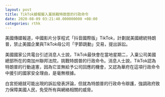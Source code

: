 ```yaml
---
layout: post
title: TikTok據報擬入稟挑戰特朗普的行政命令
date: 2020-08-09 03:21:40.000000000 +08:00
categories: rthk
---
```


美國傳媒報道，中國影片分享程式「抖音國際版」TikTok，計劃就美國總統特朗普，禁止美國企業與TikTok母公司「字節跳動」交易，提出訴訟。

美國國家公共電台引述消息人士說，TikTok最快會在當地星期二，入稟公司美國總部所在的南加州聯邦法院，挑戰特朗普的行政命令。消息人士說，TikTok認為特朗普的行動違憲，因為它並無給予公司回應的機會，又認為華府在這項行政命令中援引的國家安全理由，是毫無根據。

白宮拒絕就可能出現的訴訟發表評論，但就為特朗普的行政命令辯護，強調政府致力保障美國人民，免受所有與網絡相關的威脅。
